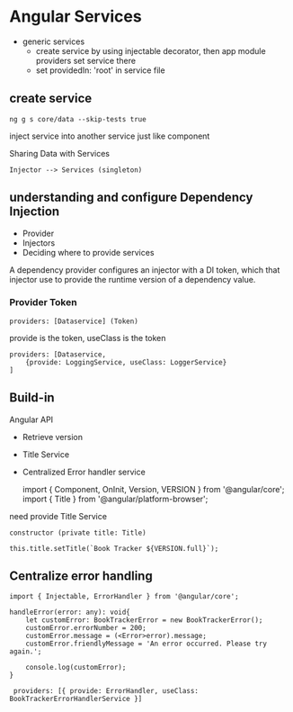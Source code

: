 # Angular Services

-   generic services
    -   create service by using injectable decorator, then app module providers set service there
    -   set providedIn: 'root' in service file

## create service

    ng g s core/data --skip-tests true

inject service into another service just like component

Sharing Data with Services

    Injector --> Services (singleton)

## understanding and configure Dependency Injection

-   Provider
-   Injectors
-   Deciding where to provide services

A dependency provider configures an injector with a DI token, which that injector use to provide the runtime version of a dependency value.

### Provider Token

    providers: [Dataservice] (Token)

provide is the token, useClass is the token

    providers: [Dataservice,
        {provide: LoggingService, useClass: LoggerService}
    ] 

## Build-in 

Angular API

-   Retrieve version
-   Title Service
-   Centralized Error handler service

    import { Component, OnInit, Version, VERSION } from '@angular/core';
    import { Title } from '@angular/platform-browser';

need provide Title Service

    constructor (private title: Title)

    this.title.setTitle(`Book Tracker ${VERSION.full}`);

## Centralize error handling

    import { Injectable, ErrorHandler } from '@angular/core';

    handleError(error: any): void{
        let customError: BookTrackerError = new BookTrackerError();
        customError.errorNumber = 200;
        customError.message = (<Error>error).message;
        customError.friendlyMessage = 'An error occurred. Please try again.';

        console.log(customError);    
    }

     providers: [{ provide: ErrorHandler, useClass: BookTrackerErrorHandlerService }]

    